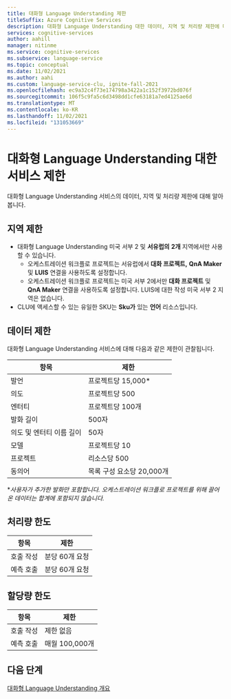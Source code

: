 ```yaml
---
title: 대화형 Language Understanding 제한
titleSuffix: Azure Cognitive Services
description: 대화형 Language Understanding 대한 데이터, 지역 및 처리량 제한에 대해 알아봅니다.
services: cognitive-services
author: aahill
manager: nitinme
ms.service: cognitive-services
ms.subservice: language-service
ms.topic: conceptual
ms.date: 11/02/2021
ms.author: aahi
ms.custom: language-service-clu, ignite-fall-2021
ms.openlocfilehash: ec9a32c4f73e174798a3422a1c152f3972bd076f
ms.sourcegitcommit: 106f5c9fa5c6d3498dd1cfe63181a7ed4125ae6d
ms.translationtype: MT
ms.contentlocale: ko-KR
ms.lasthandoff: 11/02/2021
ms.locfileid: "131053669"
---
```

# <a name="service-limits-for-conversational-language-understanding"></a>대화형 Language Understanding 대한 서비스 제한

대화형 Language Understanding 서비스의 데이터, 지역 및 처리량 제한에 대해 알아봅니다.

## <a name="region-limits"></a>지역 제한

- 대화형 Language Understanding 미국 서부 2 및 **서유럽의** **2개** 지역에서만 사용할 수 있습니다. 
    - 오케스트레이션 워크플로 프로젝트는 서유럽에서 **대화 프로젝트,** **QnA Maker** 및 **LUIS** 연결을 사용하도록 설정합니다.
    - 오케스트레이션 워크플로 프로젝트는 미국 서부 2에서만 **대화 프로젝트** 및 **QnA Maker** 연결을 사용하도록 설정합니다. LUIS에 대한 작성 미국 서부 2 지역은 없습니다. 
- CLU에 액세스할 수 있는 유일한 SKU는 **Sku가** 있는 **언어** 리소스입니다.

## <a name="data-limits"></a>데이터 제한

대화형 Language Understanding 서비스에 대해 다음과 같은 제한이 관찰됩니다.

|항목|제한|
| --- | --- |
|발언|프로젝트당 15,000*|
|의도|프로젝트당 500|
|엔터티|프로젝트당 100개|
|발화 길이|500자|
|의도 및 엔터티 이름 길이|50자|
|모델|프로젝트당 10|
|프로젝트|리소스당 500|
|동의어|목록 구성 요소당 20,000개|

\**사용자가 추가한 발화만 포함합니다. 오케스트레이션 워크플로 프로젝트를 위해 끌어온 데이터는 합계에 포함되지 않습니다.*


## <a name="throughput-limits"></a>처리량 한도

|항목 | 제한 |
--- | --- 
|호출 작성| 분당 60개 요청|
|예측 호출| 분당 60개 요청|

## <a name="quota-limits"></a>할당량 한도

| 항목 | 제한 |
--- | --- 
|호출 작성| 제한 없음|
|예측 호출| 매월 100,000개|

## <a name="next-steps"></a>다음 단계

[대화형 Language Understanding 개요](overview.md)
